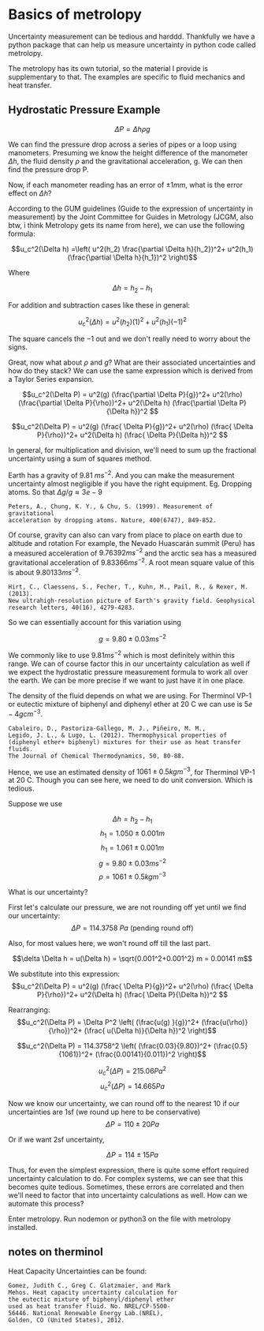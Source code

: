 # Basics of metrolopy

Uncertainty measurement can be tedious and harddd. Thankfully
we have a python package that can help us measure uncertainty
in python code called metrolopy.

The metrolopy has its own tutorial, so the material I provide is
supplementary to that. 
The examples are specific to fluid mechanics and heat transfer.

## Hydrostatic Pressure Example

$$ \Delta P = \Delta h \rho g$$

We can find the pressure drop across a series of pipes or a loop
using manometers. Presuming we know the height difference
of the manometer $\Delta h$, the fluid density $\rho$ and
the gravitational acceleration, g. We can then find the 
pressure drop P.

Now, if each manometer reading has an error of $\pm 1mm$, 
what is the error effect on $\Delta h$?

According to the GUM guidelines (Guide to the expression
of uncertainty in measurement) by the Joint Committee for
Guides in Metrology (JCGM, also btw, i think Metrolopy
gets its name from here), we can use the following formula:

$$u_c^2(\Delta h) =\left( u^2(h_2) \frac{\partial \Delta h}{h_2})^2+
u^2(h_1) (\frac{\partial \Delta h}{h_1})^2 \right)$$

Where 

$$\Delta h = h_2 - h_1$$

For addition and subtraction cases like these in general:

$$u_c^2(\Delta h) = u^2(h_2) (1)^2+
u^2(h_1) (-1)^2 $$

The square cancels the $-1$ out and we don't really need to worry about
the signs. 

Great, now what about $\rho$ and $g$? What are their associated
uncertainties and how do they stack? 
We can use the same expression which is derived from a Taylor
Series expansion.


$$u_c^2(\Delta P) = u^2(g)  (\frac{\partial \Delta P}{g})^2+
u^2(\rho) (\frac{\partial \Delta P}{\rho})^2+
u^2(\Delta h) (\frac{\partial \Delta P}{\Delta h})^2 $$

$$u_c^2(\Delta P) = u^2(g)  (\frac{ \Delta P}{g})^2+
u^2(\rho) (\frac{ \Delta P}{\rho})^2+
u^2(\Delta h) (\frac{ \Delta P}{\Delta h})^2 $$

In general, for multiplication and division, we'll need to sum up
the fractional uncertainty using a sum of squares method.

Earth has a gravity of 9.81 $m s^{-2}$. And you can make the 
measurement uncertainty almost negligible if you have
the right equipment. Eg. Dropping atoms. So that
$\Delta g/g \approx 3e-9$

```
Peters, A., Chung, K. Y., & Chu, S. (1999). Measurement of gravitational 
acceleration by dropping atoms. Nature, 400(6747), 849-852.
```

Of course, gravity can also can vary from place to place on earth
due to altitude and rotation
For example,
the Nevado Huascarán summit (Peru) has a measured acceleration 
of $9.76392 m s^{−2}$ and the arctic sea has a measured
gravitational acceleration of $9.83366 m s^{−2}$. A root
mean square value of this is about $9.80133m s^{−2}$.

```
Hirt, C., Claessens, S., Fecher, T., Kuhn, M., Pail, R., & Rexer, M. (2013). 
New ultrahigh‐resolution picture of Earth's gravity field. Geophysical 
research letters, 40(16), 4279-4283.
```

So we can essentially account for this variation using

$$g = 9.80 \pm 0.03 m s^{-2}$$

We commonly like to use $9.81  m s^{-2}$ which is most definitely
within this range. We can of course factor this in our uncertainty
calculation as well if we expect the hydrostatic pressure measurement
formula to work all over the earth. We can be more precise if
we want to just have it in one place.

The density of the fluid depends on what we are using. For Therminol VP-1
or eutectic mixture of biphenyl and diphenyl ether
at 20 C we can use is $5e-4 gcm^{-3}$. 
```
Cabaleiro, D., Pastoriza-Gallego, M. J., Piñeiro, M. M., 
Legido, J. L., & Lugo, L. (2012). Thermophysical properties of 
(diphenyl ether+ biphenyl) mixtures for their use as heat transfer fluids. 
The Journal of Chemical Thermodynamics, 50, 80-88.
```
Hence, we use an estimated density of 
$1061  \pm 0.5 kg m^{-3}$, for Therminol VP-1
at 20 C.  Though you can see here, we need to do unit conversion. Which
is tedious.

Suppose we use 

$$\Delta h = h_2 - h_1 $$
$$h_1 = 1.050 \pm 0.001 m$$
$$h_1 = 1.061 \pm 0.001 m$$
$$g = 9.80 \pm 0.03 m s^{-2}$$
$$\rho = 1061  \pm 0.5 kg m^{-3}$$

What is our uncertainty?

First let's calculate our pressure, we are not
rounding off yet until we find our uncertainty:
$$\Delta P = 114.3758~Pa~\text{(pending round off)}$$

Also, for most values here, we won't round off till the last part.

$$\delta \Delta h = u(\Delta h) = \sqrt{0.001^2+0.001^2} m = 0.00141 m$$


We substitute into this expression:
$$u_c^2(\Delta P) = u^2(g)  (\frac{ \Delta P}{g})^2+
u^2(\rho) (\frac{ \Delta P}{\rho})^2+
u^2(\Delta h) (\frac{ \Delta P}{\Delta h})^2 $$

Rearranging:
$$u_c^2(\Delta P) = \Delta P^2  \left( (\frac{u(g) }{g})^2+
(\frac{u(\rho)}{\rho})^2+
 (\frac{ u(\Delta h)}{\Delta h})^2 \right)$$

$$u_c^2(\Delta P) = 114.3758^2  \left( (\frac{0.03}{9.80})^2+
(\frac{0.5}{1061})^2+
 (\frac{0.00141}{0.011})^2 \right)$$

$$u_c^2(\Delta P) = 215.06 Pa ^2$$
$$u_c^2(\Delta P) = 14.665 Pa$$

Now we know our uncertainty, we can round off to the
nearest 10 if our uncertainties are 1sf (we round up here
to be conservative)
$$\Delta P = 110 \pm 20 Pa$$

Or if we want 2sf uncertainty,

$$\Delta P = 114 \pm 15 Pa$$

Thus,
for even the simplest expression, there is quite some effort required
uncertainty
calculation to do. For complex systems, we can see that this
becomes quite tedious. Sometimes, these errors are correlated and then
we'll need to factor that into uncertainty calculations as well.
How can we automate this process?



Enter metrolopy. Run nodemon or python3 on the file with metrolopy
installed.


## notes on therminol

Heat Capacity Uncertainties can be found:

```
Gomez, Judith C., Greg C. Glatzmaier, and Mark 
Mehos. Heat capacity uncertainty calculation for 
the eutectic mixture of biphenyl/diphenyl ether 
used as heat transfer fluid. No. NREL/CP-5500-
56446. National Renewable Energy Lab.(NREL), 
Golden, CO (United States), 2012.
```
